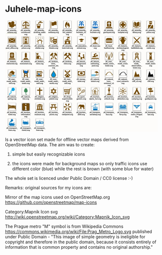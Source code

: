 # Juhele-map-icons

![Alt text](/juhele_icons_preview01.jpg?raw=true "Icon set preview")

Is a vector icon set made for offline vector maps derived from OpenStreetMap data. The aim was to create:

1) simple but easily recognizable icons

2) the icons were made for background maps so only traffic icons use different color (blue) while the rest is brown (with some blue for water)

The whole set is licenced under Public Domain / CC0 license :-)

Remarks:
original sources for my icons are:

Mirror of the map icons used on OpenStreetMap.org
https://github.com/openstreetmap/map-icons

Category:Mapnik Icon svg
http://wiki.openstreetmap.org/wiki/Category:Mapnik_Icon_svg

The Prague metro "M" symbol is from Wikipedia Commons
https://commons.wikimedia.org/wiki/File:Prag_Metro_Logo.svg
published under Public Domain - "This image of simple geometry is ineligible for copyright and therefore in the public domain, because it consists entirely of information that is common property and contains no original authorship."
